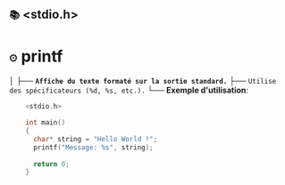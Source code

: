 ## `📚` <stdio.h>

# `⚙️` printf
  │
  ├── **`Affiche du texte formaté sur la sortie standard.`**
  ├── `Utilise des spécificateurs (%d, %s, etc.).`
  └── **Exemple d'utilisation**:

```c
    <stdio.h>

    int main()
    {
      char* string = "Hello World !";
      printf("Message: %s", string);
      
      return 0;
    }
```
